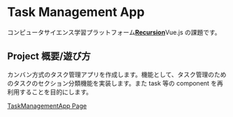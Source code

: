 # Task Management App

コンピュータサイエンス学習プラットフォーム[**Recursion**](https://recursionist.io/dashboard/users/koky)Vue.js の課題です。

## Project 概要/遊び方

カンバン方式のタスク管理アプリを作成します。機能として、タスク管理のためのタスクのセクション分類機能を実装します。また task 等の component を再利用することを目的にします。


[TaskManagementApp Page](https://pkoky.github.io/Recursion-Vue.js-TaskManagementApp/)